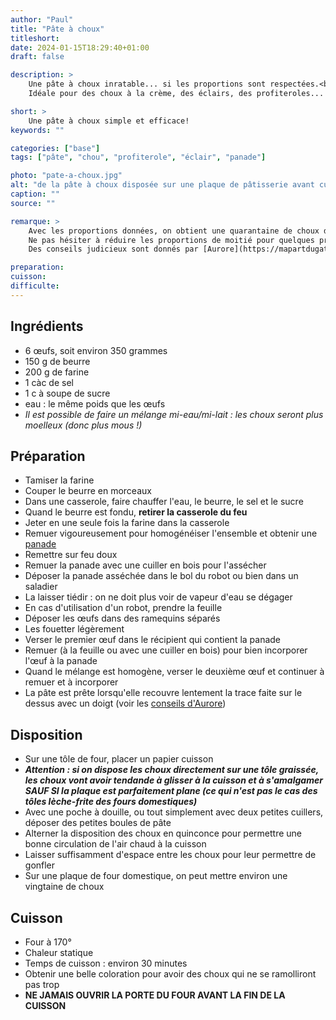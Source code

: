 ```yaml
---
author: "Paul"
title: "Pâte à choux"
titleshort:
date: 2024-01-15T18:29:40+01:00
draft: false

description: >
    Une pâte à choux inratable... si les proportions sont respectées.<br>
    Idéale pour des choux à la crème, des éclairs, des profiteroles... ou bien des choux salés.

short: >
    Une pâte à choux simple et efficace!
keywords: ""

categories: ["base"]
tags: ["pâte", "chou", "profiterole", "éclair", "panade"]

photo: "pate-a-choux.jpg"
alt: "de la pâte à choux disposée sur une plaque de pâtisserie avant cuisson"
caption: ""
source: ""

remarque: >
    Avec les proportions données, on obtient une quarantaine de choux de taille moyenne<br>
    Ne pas hésiter à réduire les proportions de moitié pour quelques profiteroles<br>
    Des conseils judicieux sont donnés par [Aurore](https://mapartdugateau.com/reussir-la-pate-a-choux/#:~:text=Pour%20garder%20des%20choux%20croustillants,leur%20redonner%20de%20la%20texture.)

preparation: 
cuisson: 
difficulte:
---
```



## Ingrédients
- 6 &oelig;ufs, soit environ 350 grammes
- 150 g de beurre
- 200 g de farine
- 1 càc de sel
- 1 c à soupe de sucre
- eau : le même poids que les &oelig;ufs
- *Il est possible de faire un mélange mi-eau/mi-lait : les choux seront plus moelleux (donc plus mous !)*

## Préparation
- Tamiser la farine
- Couper le beurre en morceaux
- Dans une casserole, faire chauffer l'eau, le beurre, le sel et le sucre
- Quand le beurre est fondu, **retirer la casserole du feu**
- Jeter en une seule fois la farine dans la casserole
- Remuer vigoureusement pour homogénéiser l'ensemble et obtenir une [panade](https://chefsimon.com/articles/pratique-les-panades)
- Remettre sur feu doux
- Remuer la panade avec une cuiller en bois pour l'assécher
- Déposer la panade asséchée dans le bol du robot ou bien dans un saladier
- La laisser tiédir : on ne doit plus voir de vapeur d'eau se dégager
- En cas d'utilisation d'un robot, prendre la feuille
- Déposer les &oelig;ufs dans des ramequins séparés
- Les fouetter légèrement
- Verser le premier &oelig;uf dans le récipient qui contient la panade
- Remuer (à la feuille ou avec une cuiller en bois) pour bien incorporer l'&oelig;uf à la panade
- Quand le mélange est homogène, verser le deuxième &oelig;uf et continuer à remuer et à incorporer
- La pâte est prête lorsqu'elle recouvre lentement la trace faite sur le dessus avec un doigt (voir les [conseils d'Aurore](https://mapartdugateau.com/choux-craquelin-sarrasin-caramel/))

## Disposition
- Sur une tôle de four, placer un papier cuisson
- ***Attention : si on dispose les choux directement sur une tôle graissée, les choux vont avoir tendande à glisser à la cuisson et à s'amalgamer SAUF SI la plaque est parfaitement plane (ce qui n'est pas le cas des tôles lèche-frite des fours domestiques)***
- Avec une poche à douille, ou tout simplement avec deux petites cuillers, déposer des petites boules de pâte
- Alterner la disposition des choux en quinconce pour permettre une bonne circulation de l'air chaud à la cuisson
- Laisser suffisamment d'espace entre les choux pour leur permettre de gonfler
- Sur une plaque de four domestique, on peut mettre environ une vingtaine de choux
## Cuisson
- Four à 170°
- Chaleur statique
- Temps de cuisson : environ 30 minutes
- Obtenir une belle coloration pour avoir des choux qui ne se ramolliront pas trop
- **NE JAMAIS OUVRIR LA PORTE DU FOUR AVANT LA FIN DE LA CUISSON**

